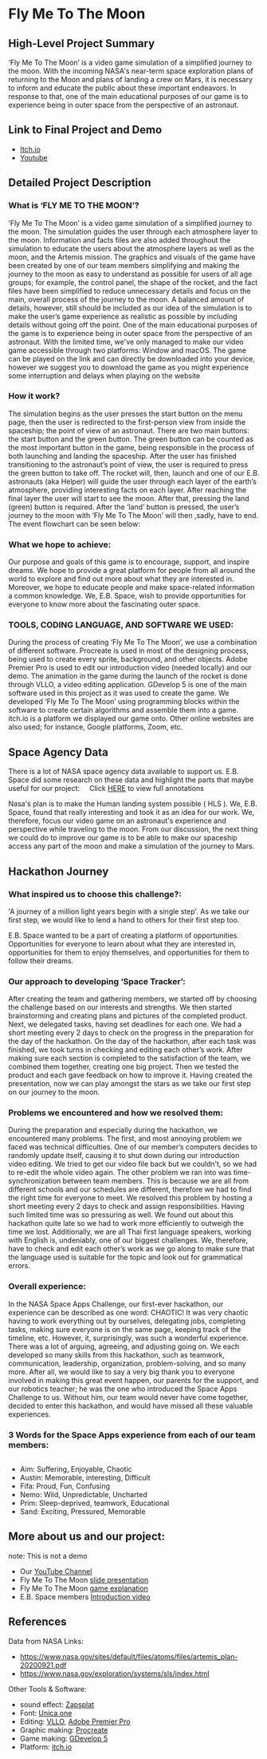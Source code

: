 # Fly Me To The Moon

## High-Level Project Summary

‘Fly Me To The Moon’ is a video game simulation of a simplified journey to the moon. With the incoming NASA's near-term space exploration plans of returning to the Moon and plans of landing a crew on Mars, it is necessary to inform and educate the public about these important endeavors. In response to that, one of the main educational purposes of our game is to experience being in outer space from the perspective of an astronaut.

## Link to Final Project and Demo

* [Itch.io](https://aimbcc170.itch.io/fly-me-to-the-moon)
* [Youtube](https://youtu.be/TRXx-ms6pMQ)


## Detailed Project Description

### What is ‘FLY ME TO THE MOON’? 

‘Fly Me To The Moon’ is a video game simulation of a simplified journey to the moon. The simulation guides the user through each atmosphere layer to the moon. Information and facts files are also added throughout the simulation to educate the users about the atmosphere layers as well as the moon, and the Artemis mission. The graphics and visuals of the game have been created by one of our team members simplifying and making the journey to the moon as easy to understand as possible for users of all age groups; for example, the control panel, the shape of the rocket, and the fact files have been simplified to reduce unnecessary details and focus on the main, overall process of the journey to the moon. A balanced amount of details, however, still should be included as our idea of the simulation is to make the user’s game experience as realistic as possible by including details without going off the point. One of the main educational purposes of the game is to experience being in outer space from the perspective of an astronaut. With the limited time, we've only managed to make our video game accessible through two platforms: Window and macOS. The game can be played on the link and can directly be downloaded into your device, however we suggest you to download the game as you might experience some interruption and delays when playing on the website

### How it work?

The simulation begins as the user presses the start button on the menu page, then the user is redirected to the first-person view from inside the spaceship; the point of view of an astronaut. There are two main buttons: the start button and the green button. The green button can be counted as the most important button in the game, being responsible in the process of both launching and landing the spaceship. After the user has finished transitioning to the astronaut’s point of view, the user is required to press the green button to take off. The rocket will, then, launch and one of our E.B. astronauts (aka Helper) will guide the user through each layer of the earth’s atmosphere, providing interesting facts on each layer. After reaching the final layer the user will start to see the moon. After that, pressing the land (green) button is required. After the ‘land’ button is pressed, the user’s journey to the moon with ‘Fly Me To The Moon’ will then ,sadly, have to end. The event flowchart can be seen below:

### What we hope to achieve:

Our purpose and goals of this game is to encourage, support, and inspire dreams. We hope to provide a great platform for people from all around the world to explore and find out more about what they are interested in. Moreover, we hope to educate people and make space-related information a common knowledge. We, E.B. Space, wish to provide opportunities for everyone to know more about the fascinating outer space. 

### TOOLS, CODING LANGUAGE, AND SOFTWARE WE USED:

During the process of creating ‘Fly Me To The Moon’, we use a combination of different software. Procreate is used in most of the designing process, being used to create every sprite, background, and other objects. Adobe Premier Pro is used to edit our introduction video (needed locally) and our demo. The animation in the game during the launch of the rocket is done through VLLO, a video editing application. GDevelop 5 is one of the main software used in this project as it was used to create the game. We developed ‘Fly Me To The Moon’ using programming blocks within the software to create certain algorithms and assemble them into a game. itch.io is a platform we displayed our game onto. Other online websites are also used; for instance, Google platforms, Zoom, etc.

## Space Agency Data

There is a lot of NASA space agency data available to support us. E.B. Space did some research on these data and highlight the parts that maybe useful for our project: 
![]()
![]()
![]()
![]()
Click [HERE](https://drive.google.com/drive/folders/1-PQ41fPlTghjy1SZZf7rB7RLyA-1QdSa) to view full annotations

Nasa's plan is to make the Human landing system possible ( HLS ). We, E.B. Space, found that really interesting and took it as an idea for our work. We, therefore, focus our video game on an astronaut's experience and perspective while traveling to the moon. From our discussion, the next thing we could do to improve our game is to be able to make our spaceship access any part of the moon and make a simulation of the journey to Mars. 

## Hackathon Journey

### What inspired us to choose this challenge?:

'A journey of a million light years begin with a single step'. As we take our first step, we would like to lend a hand to others for their first step too.
						
E.B. Space wanted to be a part of creating a platform of opportunities. Opportunities for everyone to learn about what they are interested in, opportunities for them to enjoy themselves, and opportunities for them to follow their dreams.

### Our approach to developing ‘Space Tracker’:

After creating the team and gathering members, we started off by choosing the challenge based on our interests and strengths. We then started brainstorming and creating plans and pictures of the completed product. Next, we delegated tasks, having set deadlines for each one. We had a short meeting every 2 days to check on the progress in the preparation for the day of the hackathon. On the day of the hackathon, after each task was finished, we took turns in checking and editing each other’s work. After making sure each section is completed to the satisfaction of the team, we combined them together, creating one big project. Then we tested the product and each gave feedback on how to improve it. Having created the presentation, now we can play amongst the stars as we take our first step on our journey to the moon.

### Problems we encountered and how we resolved them:

During the preparation and especially during the hackathon, we encountered many problems. The first, and most annoying problem we faced was technical difficulties. One of our member’s computers decides to randomly update itself, causing it to shut down during our introduction video editing. We tried to get our video file back but we couldn’t, so we had to re-edit the whole video again. The other problem we ran into was time-synchronization between team members. This is because we are all from different schools and our schedules are different, therefore we had to find the right time for everyone to meet. We resolved this problem by hosting a short meeting every 2 days to check and assign responsibilities. Having such limited time was so pressuring as well. We found out about this hackathon quite late so we had to work more efficiently to outweigh the time we lost. Additionally, we are all Thai first language speakers, working with English is, undeniably, one of our biggest challenges. We, therefore, have to check and edit each other’s work as we go along to make sure that the language used is suitable for the topic and look out for grammatical errors.

### Overall experience:

In the NASA Space Apps Challenge, our first-ever hackathon, our experience can be described as one word: CHAOTIC! It was very chaotic having to work everything out by ourselves, delegating jobs, completing tasks, making sure everyone is on the same page, keeping track of the timeline, etc. However, it, surprisingly, was such a wonderful experience. There was a lot of arguing, agreeing, and adjusting going on. We each developed so many skills from this hackathon, such as teamwork, communication, leadership, organization, problem-solving, and so many more. After all, we would like to say a very big thank you to everyone involved in making this great event happen, our parents for the support, and our robotics teacher; he was the one who introduced the Space Apps Challenge to us. Without him, our team would never have come together, decided to enter this hackathon, and would have missed all these valuable experiences. 

### 3 Words for the Space Apps experience from each of our team members:

![]()

* Aim: Suffering, Enjoyable, Chaotic
* Austin: Memorable, interesting, Difficult
* Fifa: Proud, Fun, Confusing
* Nemo: Wild, Unpredictable, Uncharted
* Prim: Sleep-deprived, teamwork, Educational
* Sand: Exciting, Pressured, Memorable

## More about us and our project:
note: This is not a demo

* Our [YouTube Channel](https://www.youtube.com/channel/UC3hS9z0mG1Q7qKxdE9_2KmA)
* Fly Me To The Moon [slide presentation](https://docs.google.com/presentation/d/118XW3yObcUERokhKPUIqrYx5JUJeVSEeTpsxrHNFYkM/present?slide=id.g4dc676206e_0_1218)
* Fly Me To The Moon [game explanation](https://www.youtube.com/watch?v=X1jyowRu4DI)
* E.B. Space members [Introduction video](https://www.youtube.com/watch?v=W3d933Gc3E0)

## References
Data from NASA Links: 
* https://www.nasa.gov/sites/default/files/atoms/files/artemis_plan-20200921.pdf
* https://www.nasa.gov/exploration/systems/sls/index.html

Other Tools & Software:
* sound effect: [Zapsplat](https://www.zapsplat.com)
* Font: [Unica one](https://fonts.google.com/specimen/Unica+One)
* Editing: [VLLO](https://play.google.com/store/apps/details?id=com.darinsoft.vimo&hl=en&gl=US), [Adobe Premier Pro](https://www.adobe.com/th_en/products/premiere.html)
* Graphic making: [Procreate](https://apps.apple.com/us/app/procreate/id425073498)
* Game making: [GDevelop 5](https://gdevelop-app.com/)
* Platform: [itch.io](https://itch.io/)

